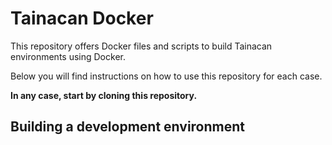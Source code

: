 # Tainacan Docker

This repository offers Docker files and scripts to build Tainacan environments using Docker.

Below you will find instructions on how to use this repository for each case.

**In any case, start by cloning this repository.**

## Building a development environment

<!-- Inside this repository there is a folder called `dev`, where all the files related to the docker development environment are. Enter this folder:

```
cd dev
```

In this folder there is a script called `tainacan.sh`. This script will help you through the process of setting up the docker environment and to use it as you develop.

Overview:

```
./tainacan.sh --help
            --setup-init =
            --build-image =  build docker images for application and database (super user).
            --build-image-nginx =
            --build-image-elastic =  build docker images for application, database and elasticsearch server (super user).
            --start       =  start the containers (super user).
            --start-elastic = start the containers and the elastic search server (super user)
            --start-nginx =
            --stop        =  stops all containers(super user).
            --clone       =  clones tainacan and tainacan-interface repositories into the dev folder
            --ssh-clone   =  clones tainacan and tainacan-interface repositories into the dev folder using your ssh keys
            --run-tests   =  run phpunit tests (super user).
            --bash        =  enters the container
            --bash-mysql  =  enters the mysql container
            --build       =  builds tainacan plugin and theme (super user).
            --watch-build =  watches for changes in the plugin and theme and builds them (super user).
            --help        =  displays this help message

```

### Setting up

To set up your environment the first time, you need to run this commands, in this order:

```
./tainacan.sh --clone
./tainacan.sh --build-image
```

(alternatively use `--build-image-elastic` if you want to have elastic search)

Once you have done that, you have cloned the code repositories (for both plugin and default theme) and built the docker images (this can take a while).

### Using the environment

Every time you want to launch your development environment, simply run:

```
./tainacan.sh --start
```

(alternatively use `--start-elastic` if you want to have elastic search)

Now everytime you make a change to the code, you need to build the plugin by running:

```
./tainacan.sh --build
```

Or launch the watcher and let it build automatically everytime you change a file:

```
./tainacan.sh --watch-build
```

Finally, always run the tests:

```
./tainacan.sh --run-tests
```

### Final remarks

The `www/wp-content` folder will have all your plugins and themes. So if you want to have addtional plugins or themes, simply add them there.

The repositories are cloned inside the `src` folder. After making changes to the code, enter those directories to commit. -->
